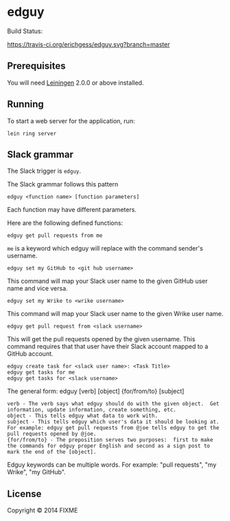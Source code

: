 # edguy

Build Status:

https://travis-ci.org/erichgess/edguy.svg?branch=master

## Prerequisites

You will need [Leiningen][] 2.0.0 or above installed.

[leiningen]: https://github.com/technomancy/leiningen

## Running

To start a web server for the application, run:

    lein ring server

## Slack grammar
The Slack trigger is `edguy`.

The Slack grammar follows this pattern

    edguy <function name> [function parameters]

Each function may have different parameters.

Here are the following defined functions:

    edguy get pull requests from me

`me` is a keyword which edguy will replace with the command sender's username.

    edguy set my GitHub to <git hub username>

This command will map your Slack user name to the given GitHub user name and vice versa.

    edguy set my Wrike to <wrike username>

This command will map your Slack user name to the given Wrike user name.

    edguy get pull request from <slack username>

This will get the pull requests opened by the given username.  This command requires that that user have their Slack account mapped to a GitHub account.

    edguy create task for <slack user name>: <Task Title>
    edguy get tasks for me
    edguy get tasks for <slack username>


The general form:
    edguy [verb] [object] {for/from/to} [subject]

    verb - The verb says what edguy should do with the given object.  Get information, update information, create something, etc.
    object - This tells edguy what data to work with.
    subject - This tells edguy which user's data it should be looking at.  For example: edguy get pull requests from @joe tells edguy to get the pull requests opened by @joe.
    {for/from/to} - The preposition serves two purposes:  first to make the commands for edguy proper English and second as a sign post to mark the end of the [object].

Edguy keywords can be multiple words.  For example: "pull requests", "my Wrike", "my GitHub".

## License

Copyright © 2014 FIXME
